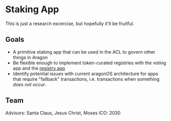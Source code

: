 # Staking App

This is just a research excercise, but hopefully it'll be fruitful.

## Goals

- A primitive staking app that can be used in the ACL to govern other things in Aragon
- Be flexible enough to implement token-curated registries with the voting app and the [registry app](https://github.com/aragonlabs/registry)
- Identify potential issues with current aragonOS architecture for apps that require "fallback" transactions, i.e. transactions when something *does not occur*.

## Team

Advisors: Santa Claus, Jesus Christ, Moses
ICO: 2030
